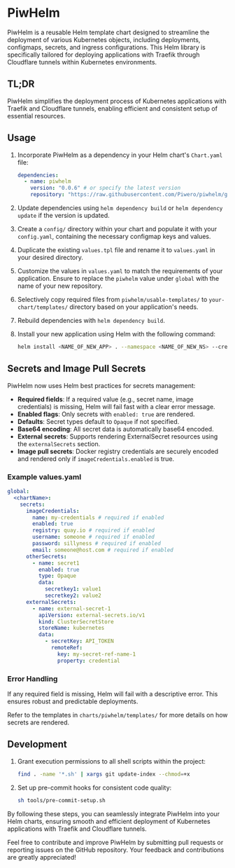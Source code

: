 # PiwHelm

PiwHelm is a reusable Helm template chart designed to streamline the deployment of various Kubernetes objects, including deployments, configmaps, secrets, and ingress configurations. This Helm library is specifically tailored for deploying applications with Traefik through Cloudflare tunnels within Kubernetes environments.

## TL;DR

PiwHelm simplifies the deployment process of Kubernetes applications with Traefik and Cloudflare tunnels, enabling efficient and consistent setup of essential resources.

## Usage

1. Incorporate PiwHelm as a dependency in your Helm chart's `Chart.yaml` file:

    ```yaml
    dependencies:
      - name: piwhelm
        version: "0.0.6" # or specify the latest version 
        repository: "https://raw.githubusercontent.com/Piwero/piwhelm/gh-pages" 

    ```

2. Update dependencies using `helm dependency build` or `helm dependency update` if the version is updated.
3. Create a `config/` directory within your chart and populate it with your `config.yaml`, containing the necessary configmap keys and values.
4. Duplicate the existing `values.tpl` file and rename it to `values.yaml` in your desired directory.
5. Customize the values in `values.yaml` to match the requirements of your application. Ensure to replace the `piwhelm` value under `global` with the name of your new repository.
6. Selectively copy required files from `piwhelm/usable-templates/` to `your-chart/templates/` directory based on your application's needs.
7. Rebuild dependencies with `helm dependency build`.
8. Install your new application using Helm with the following command:

    ```bash
    helm install <NAME_OF_NEW_APP> . --namespace <NAME_OF_NEW_NS> --create-namespace
    ```

## Secrets and Image Pull Secrets

PiwHelm now uses Helm best practices for secrets management:

- **Required fields**: If a required value (e.g., secret name, image credentials) is missing, Helm will fail fast with a clear error message.
- **Enabled flags**: Only secrets with `enabled: true` are rendered.
- **Defaults**: Secret types default to `Opaque` if not specified.
- **Base64 encoding**: All secret data is automatically base64 encoded.
- **External secrets**: Supports rendering ExternalSecret resources using the `externalSecrets` section.
- **Image pull secrets**: Docker registry credentials are securely encoded and rendered only if `imageCredentials.enabled` is true.

### Example values.yaml

```yaml
global:
  <chartName>:
    secrets:
      imageCredentials:
        name: my-credentials # required if enabled
        enabled: true
        registry: quay.io # required if enabled
        username: someone # required if enabled
        password: sillyness # required if enabled
        email: someone@host.com # required if enabled
      otherSecrets:
        - name: secret1
          enabled: true
          type: Opaque
          data:
            secretkey1: value1
            secretkey2: value2
      externalSecrets:
        - name: external-secret-1
          apiVersion: external-secrets.io/v1
          kind: ClusterSecretStore
          storeName: kubernetes
          data:
            - secretKey: API_TOKEN
              remoteRef:
                key: my-secret-ref-name-1
                property: credential
```

### Error Handling

If any required field is missing, Helm will fail with a descriptive error. This ensures robust and predictable deployments.

Refer to the templates in `charts/piwhelm/templates/` for more details on how secrets are rendered.

## Development

1. Grant execution permissions to all shell scripts within the project:

    ```bash
    find . -name '*.sh' | xargs git update-index --chmod=+x
    ```

2. Set up pre-commit hooks for consistent code quality:

    ```bash
    sh tools/pre-commit-setup.sh
    ```

By following these steps, you can seamlessly integrate PiwHelm into your Helm charts, ensuring smooth and efficient deployment of Kubernetes applications with Traefik and Cloudflare tunnels.

Feel free to contribute and improve PiwHelm by submitting pull requests or reporting issues on the GitHub repository. Your feedback and contributions are greatly appreciated!
